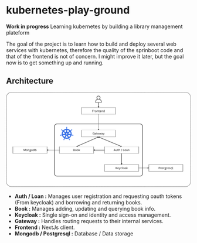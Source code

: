 # kubernetes-play-ground
**Work in progress**
Learning kubernetes by building a library management plateform

The goal of the project is to learn how to build and deploy several web services with kubernetes, therefore the quality of the sprinboot code and that of the frontend is not of concern. I might improve it later, but the goal now is to get something up and running.


## Architecture

![Architecture image](./architecture.png)

+ **Auth / Loan :** Manages user registration and requesting oauth tokens (From keycloak) and borrowing and returning books.
+ **Book :** Manages adding, updating and querying book info.
+ **Keycloak :** Single sign-on and identity and access management.
+ **Gateway :** Handles routing requests to their internal services.
+ **Frontend :** NextJs client.
+ **Mongodb / Postgresql :** Database / Data storage


